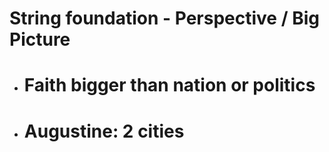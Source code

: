 # String foundation - Perspective / Big Picture
- # Faith bigger than nation or politics
- # Augustine: 2 cities